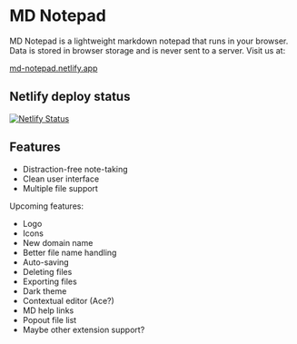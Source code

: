 # MD Notepad

MD Notepad is a lightweight markdown notepad that runs in your browser. Data is stored in browser storage and is never sent to a server. Visit us at:

[md-notepad.netlify.app](https://md-notepad.netlify.app/)

## Netlify deploy status

[![Netlify Status](https://api.netlify.com/api/v1/badges/9c457d40-1f37-4034-9e1d-b113acc19bf4/deploy-status)](https://app.netlify.com/sites/md-notepad/deploys)

## Features

- Distraction-free note-taking
- Clean user interface
- Multiple file support

Upcoming features:

- Logo
- Icons
- New domain name
- Better file name handling
- Auto-saving
- Deleting files
- Exporting files
- Dark theme
- Contextual editor (Ace?)
- MD help links
- Popout file list
- Maybe other extension support?